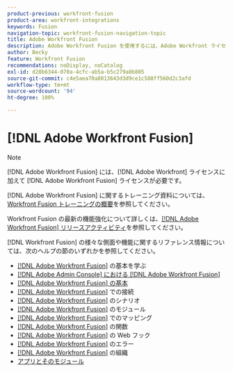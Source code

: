 ```yaml
---
product-previous: workfront-fusion
product-area: workfront-integrations
keywords: Fusion
navigation-topic: workfront-fusion-navigation-topic
title: Adobe Workfront Fusion
description: Adobe Workfront Fusion を使用するには、Adobe Workfront ライセンスに加えて、Adobe Workfront Fusion ライセンスが必要です。
author: Becky
feature: Workfront Fusion
recommendations: noDisplay, noCatalog
exl-id: d28b6344-070a-4cfc-ab5a-b5c279a8b805
source-git-commit: c4e5aea70a8013643d3d9ce1c588ff560d2c3afd
workflow-type: tm+mt
source-wordcount: '94'
ht-degree: 100%

---
```


# [!DNL Adobe Workfront Fusion]

>[!NOTE]
>
>[!DNL Adobe Workfront Fusion] には、[!DNL Adobe Workfront] ライセンスに加えて [!DNL Adobe Workfront Fusion] ライセンスが必要です。

[!DNL Adobe Workfront Fusion] に関するトレーニング資料については、[Workfront Fusion トレーニングの概要](https://experienceleague.adobe.com/docs/workfront-learn/tutorials-workfront/fusion/welcome-to-workfront-fusion/workfront-fusion-overview.html?lang=ja)を参照してください。

Workfront Fusion の最新の機能強化について詳しくは、[[!DNL Adobe Workfront Fusion] リリースアクティビティ](../product-announcements/product-releases/fusion-release-activity/fusion-release-activity.md)を参照してください。

[!DNL Workfront Fusion] の様々な側面や機能に関するリファレンス情報については、次のヘルプの節のいずれかを参照してください。

* [ [!DNL Adobe Workfront Fusion]](../workfront-fusion/get-started/get-started.md) の基本を学ぶ
* [ [!DNL Adobe Admin Console] における [!DNL Adobe Workfront Fusion]](../workfront-fusion/fusion-in-admin-console/fusion-in-admin-console.md)
* [[!DNL Adobe Workfront Fusion] の基本](../workfront-fusion/workfront-fusion-basics/workfront-fusion-basics.md)
* [ [!DNL Adobe Workfront Fusion]](../workfront-fusion/connections/connections.md) での接続
* [ [!DNL Adobe Workfront Fusion]](../workfront-fusion/scenarios/scenarios.md) のシナリオ
* [ [!DNL Adobe Workfront Fusion]](../workfront-fusion/modules/modules.md) のモジュール
* [ [!DNL Adobe Workfront Fusion]](../workfront-fusion/mapping/mapping.md) でのマッピング
* [ [!DNL Adobe Workfront Fusion]](../workfront-fusion/functions/functions.md) の関数
* [ [!DNL Adobe Workfront Fusion]](../workfront-fusion/webhooks/webhooks.md) の Web フック
* [ [!DNL Adobe Workfront Fusion]](../workfront-fusion/errors/errors.md) のエラー
* [ [!DNL Adobe Workfront Fusion]](../workfront-fusion/organizations/organizations.md) の組織
* [アプリとそのモジュール](../workfront-fusion/apps-and-their-modules/apps-and-their-modules.md)

